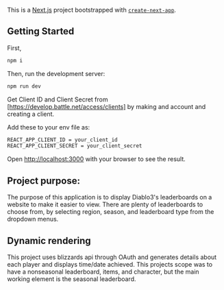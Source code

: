 This is a [Next.js](https://nextjs.org) project bootstrapped with [`create-next-app`](https://github.com/vercel/next.js/tree/canary/packages/create-next-app).

## Getting Started
First,
```bash
npm i
```

Then, run the development server:

```bash
npm run dev
```

Get Client ID and Client Secret from [https://develop.battle.net/access/clients] by making and account and creating a client.

Add these to your env file as:

```bash
REACT_APP_CLIENT_ID = your_client_id
REACT_APP_CLIENT_SECRET = your_client_secret
```

Open [http://localhost:3000](http://localhost:3000) with your browser to see the result.

## Project purpose:

The purpose of this application is to display Diablo3's leaderboards on a website to make it easier to view.
There are plenty of leaderboards to choose from, by selecting region, season, and leaderboard type from the dropdown menus.

## Dynamic rendering

This project uses blizzards api through OAuth and generates details about each player and displays time/date achieved.
This projects scope was to have a nonseasonal leaderboard, items, and character, but the main working element is the seasonal leaderboard.

